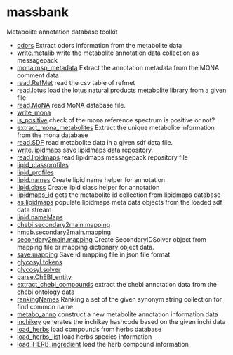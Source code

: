 ﻿# massbank

Metabolite annotation database toolkit

+ [odors](massbank/odors.1) Extract odors information from the metabolite data
+ [write.metalib](massbank/write.metalib.1) write the metabolite annotation data collection as messagepack
+ [mona.msp_metadata](massbank/mona.msp_metadata.1) Extract the annotation metadata from the MONA comment data
+ [read.RefMet](massbank/read.RefMet.1) read the csv table of refmet
+ [read.lotus](massbank/read.lotus.1) load the lotus natural products metabolite library from a given file
+ [read.MoNA](massbank/read.MoNA.1) read MoNA database file.
+ [write_mona](massbank/write_mona.1) 
+ [is_positive](massbank/is_positive.1) check of the mona reference spectrum is positive or not?
+ [extract_mona_metabolites](massbank/extract_mona_metabolites.1) Extract the unique metabolite information from the mona database
+ [read.SDF](massbank/read.SDF.1) read metabolite data in a given sdf data file.
+ [write.lipidmaps](massbank/write.lipidmaps.1) save lipidmaps data repository.
+ [read.lipidmaps](massbank/read.lipidmaps.1) read lipidmaps messagepack repository file
+ [lipid_classprofiles](massbank/lipid_classprofiles.1) 
+ [lipid_profiles](massbank/lipid_profiles.1) 
+ [lipid.names](massbank/lipid.names.1) Create lipid name helper for annotation
+ [lipid.class](massbank/lipid.class.1) Create lipid class helper for annotation
+ [lipidmaps_id](massbank/lipidmaps_id.1) gets the metabolite id collection from lipidmaps database
+ [as.lipidmaps](massbank/as.lipidmaps.1) populate lipidmaps meta data objects from the loaded sdf data stream
+ [lipid.nameMaps](massbank/lipid.nameMaps.1) 
+ [chebi.secondary2main.mapping](massbank/chebi.secondary2main.mapping.1) 
+ [hmdb.secondary2main.mapping](massbank/hmdb.secondary2main.mapping.1) 
+ [secondary2main.mapping](massbank/secondary2main.mapping.1) Create SecondaryIDSolver object from mapping file or mapping dictionary object data.
+ [save.mapping](massbank/save.mapping.1) Save id mapping file in json file format
+ [glycosyl.tokens](massbank/glycosyl.tokens.1) 
+ [glycosyl.solver](massbank/glycosyl.solver.1) 
+ [parse.ChEBI_entity](massbank/parse.ChEBI_entity.1) 
+ [extract_chebi_compounds](massbank/extract_chebi_compounds.1) extract the chebi annotation data from the chebi ontology data
+ [rankingNames](massbank/rankingNames.1) Ranking a set of the given synonym string collection for find common name.
+ [metabo_anno](massbank/metabo_anno.1) construct a new metabolite annotation information data
+ [inchikey](massbank/inchikey.1) generates the inchikey hashcode based on the given inchi data
+ [load_herbs](massbank/load_herbs.1) load compounds from herbs database
+ [load_herbs_list](massbank/load_herbs_list.1) load herbs species information
+ [load_HERB_ingredient](massbank/load_HERB_ingredient.1) load the herb compound information
